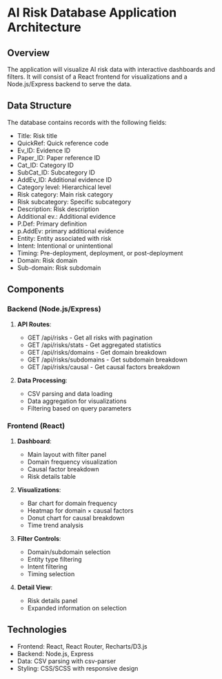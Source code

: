 # AI Risk Database Application Architecture

## Overview

The application will visualize AI risk data with interactive dashboards and filters. It will consist of a React frontend for visualizations and a Node.js/Express backend to serve the data.

## Data Structure

The database contains records with the following fields:

- Title: Risk title
- QuickRef: Quick reference code
- Ev_ID: Evidence ID
- Paper_ID: Paper reference ID
- Cat_ID: Category ID
- SubCat_ID: Subcategory ID
- AddEv_ID: Additional evidence ID
- Category level: Hierarchical level
- Risk category: Main risk category
- Risk subcategory: Specific subcategory
- Description: Risk description
- Additional ev.: Additional evidence
- P.Def: Primary definition
- p.AddEv: primary additional evidence
- Entity: Entity associated with risk
- Intent: Intentional or unintentional
- Timing: Pre-deployment, deployment, or post-deployment
- Domain: Risk domain
- Sub-domain: Risk subdomain

## Components

### Backend (Node.js/Express)

1. **API Routes**:

   - GET /api/risks - Get all risks with pagination
   - GET /api/risks/stats - Get aggregated statistics
   - GET /api/risks/domains - Get domain breakdown
   - GET /api/risks/subdomains - Get subdomain breakdown
   - GET /api/risks/causal - Get causal factors breakdown

2. **Data Processing**:
   - CSV parsing and data loading
   - Data aggregation for visualizations
   - Filtering based on query parameters

### Frontend (React)

1. **Dashboard**:

   - Main layout with filter panel
   - Domain frequency visualization
   - Causal factor breakdown
   - Risk details table

2. **Visualizations**:

   - Bar chart for domain frequency
   - Heatmap for domain × causal factors
   - Donut chart for causal breakdown
   - Time trend analysis

3. **Filter Controls**:

   - Domain/subdomain selection
   - Entity type filtering
   - Intent filtering
   - Timing selection

4. **Detail View**:
   - Risk details panel
   - Expanded information on selection

## Technologies

- Frontend: React, React Router, Recharts/D3.js
- Backend: Node.js, Express
- Data: CSV parsing with csv-parser
- Styling: CSS/SCSS with responsive design

